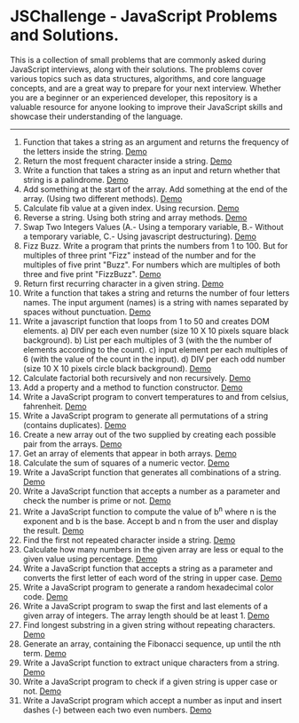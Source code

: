 
# JSChallenge - JavaScript Problems and Solutions.

This is a collection of small problems that are commonly asked during JavaScript interviews, along with their solutions. The problems cover various topics such as data structures, algorithms, and core language concepts, and are a great way to prepare for your next interview. Whether you are a beginner or an experienced developer, this repository is a valuable resource for anyone looking to improve their JavaScript skills and showcase their understanding of the language.


<hr/>

1.  Function that takes a string as an argument and returns the frequency of the letters inside the string. <a href="https://mariuspetrov.github.io/js-challenge/01/index.html" target="_blank">Demo</a>
2.  Return the most frequent character inside a string. <a href="https://mariuspetrov.github.io/js-challenge/02/index.html" target="_blank">Demo</a>
3.  Write a function that takes a string as an input and return whether that string is a palindrome. <a href="https://mariuspetrov.github.io/js-challenge/03/index.html" target="_blank">Demo</a>
4.  Add something at the start of the array. Add something at the end of the array. (Using two different methods). <a href="https://mariuspetrov.github.io/js-challenge/04/index.html" target="_blank">Demo</a>
5.  Calculate fib value at a given index. Using recursion. <a href="https://mariuspetrov.github.io/js-challenge/05/index.html" target="_blank">Demo</a>
6.  Reverse a string. Using both string and array methods. <a href="https://mariuspetrov.github.io/js-challenge/06/index.html" target="_blank">Demo</a>
7.  Swap Two Integers Values (A.- Using a temporary variable, B.- Without a temporary variable, C.- Using javascript destructuring). <a href="https://mariuspetrov.github.io/js-challenge/07/index.html" target="_blank">Demo</a>
8.  Fizz Buzz. Write a program that prints the numbers from 1 to 100. But for multiples of three print "Fizz" instead of the number and for the multiples of five print "Buzz". For numbers which are multiples of both three and five print "FizzBuzz". <a href="https://mariuspetrov.github.io/js-challenge/08/index.html" target="_blank">Demo</a>
9.  Return first recurring character in a given string. <a href="https://mariuspetrov.github.io/js-challenge/09/index.html" target="_blank">Demo</a>
10. Write a function that takes a string and returns the number of four letters names. The input argument (names) is a string with names separated by spaces without punctuation. <a href="https://mariuspetrov.github.io/js-challenge/10/index.html" target="_blank">Demo</a>
11. Write a javascript function that loops from 1 to 50 and creates DOM elements. a) DIV per each even number (size 10 X 10 pixels square black background). b) List per each multiples of 3 (with the the number of elements according to the count). c) input element per each multiples of 6 (with the value of the count in the input). d) DIV per each odd number (size 10 X 10 pixels circle black background). <a href="https://mariuspetrov.github.io/js-challenge/11/index.html" target="_blank">Demo</a>
12. Calculate factorial both recursively and non recursively. <a href="https://mariuspetrov.github.io/js-challenge/12/index.html" target="_blank">Demo</a>
13. Add a property and a method to function constructor. <a href="https://mariuspetrov.github.io/js-challenge/13/index.html" target="_blank">Demo</a>
14. Write a JavaScript program to convert temperatures to and from celsius, fahrenheit. <a href="https://mariuspetrov.github.io/js-challenge/14/index.html" target="_blank">Demo</a>
15. Write a JavaScript program to generate all permutations of a string (contains duplicates). <a href="https://mariuspetrov.github.io/js-challenge/15/index.html" target="_blank">Demo</a>
16. Create a new array out of the two supplied by creating each possible pair from the arrays. <a href="https://mariuspetrov.github.io/js-challenge/16/index.html" target="_blank">Demo</a>
17. Get an array of elements that appear in both arrays. <a href="https://mariuspetrov.github.io/js-challenge/17/index.html" target="_blank">Demo</a>
18. Calculate the sum of squares of a numeric vector. <a href="https://mariuspetrov.github.io/js-challenge/18/index.html" target="_blank">Demo</a>
19. Write a JavaScript function that generates all combinations of a string. <a href="https://mariuspetrov.github.io/js-challenge/19/index.html" target="_blank">Demo</a>
20. Write a JavaScript function that accepts a number as a parameter and check the number is prime or not. <a href="https://mariuspetrov.github.io/js-challenge/20/index.html" target="_blank">Demo</a>
21. Write a JavaScript function to compute the value of b<sup>n</sup> where n is the exponent and b is the base. Accept b and n from the user and display the result. <a href="https://mariuspetrov.github.io/js-challenge/21/index.html" target="_blank">Demo</a>
22. Find the first not repeated character inside a string. <a href="https://mariuspetrov.github.io/js-challenge/22/index.html" target="_blank">Demo</a>
23. Calculate how many numbers in the given array are less or equal to the given value using percentage. <a href="https://mariuspetrov.github.io/js-challenge/23/index.html" target="_blank">Demo</a> 
24. Write a JavaScript function that accepts a string as a parameter and converts the first letter of each word of the string in upper case. <a href="https://mariuspetrov.github.io/js-challenge/24/index.html" target="_blank">Demo</a> 
25. Write a JavaScript program to generate a random hexadecimal color code. <a href="https://mariuspetrov.github.io/js-challenge/25/index.html" target="_blank">Demo</a> 
26. Write a JavaScript program to swap the first and last elements of a given array of integers. The array length should be  at least 1. <a href="https://mariuspetrov.github.io/js-challenge/26/index.html" target="_blank">Demo</a>
27. Find longest substring in a given string without repeating characters. <a href="https://mariuspetrov.github.io/js-challenge/27/index.html" target="_blank">Demo</a>
28. Generate an array, containing the Fibonacci sequence, up until the nth term. <a href="https://mariuspetrov.github.io/js-challenge/28/index.html" target="_blank">Demo</a>
29. Write a JavaScript function to extract unique characters from a string. <a href="https://mariuspetrov.github.io/js-challenge/29/index.html" target="_blank">Demo</a>
30. Write a JavaScript program to check if a given string is upper case or not. <a href="https://mariuspetrov.github.io/js-challenge/30/index.html" target="_blank">Demo</a>
31. Write a JavaScript program which accept a number as input and insert dashes (-) between each two even numbers. <a href="https://mariuspetrov.github.io/js-challenge/31/index.html" target="_blank">Demo</a>
